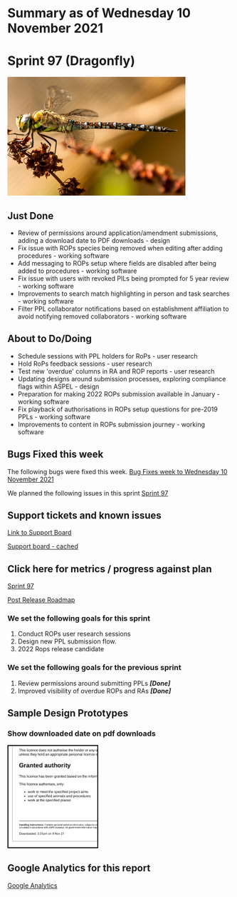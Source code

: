 # Summary as of Wednesday 10 November 2021 

# Sprint 97 (Dragonfly)

![Michael Palmer, CC BY-SA 4.0 <https://creativecommons.org/licenses/by-sa/4.0>, via Wikimedia Commons](graphs/dragonfly.jpg)

## Just Done
* Review of permissions around application/amendment submissions, adding a download date to PDF downloads - design
* Fix issue with ROPs species being removed when editing after adding procedures - working software
* Add messaging to ROPs setup where fields are disabled after being added to procedures - working software
* Fix issue with users with revoked PILs being prompted for 5 year review - working software
* Improvements to search match highlighting in person and task searches - working software
* Filter PPL collaborator notifications based on establishment affiliation to avoid notifying removed collaborators - working software

## About to Do/Doing
* Schedule sessions with PPL holders for RoPs - user research
* Hold RoPs feedback sessions - user research
* Test new 'overdue' columns in RA and ROP reports - user research
* Updating designs around submission processes, exploring compliance flags within ASPEL - design
* Preparation for making 2022 ROPs submission available in January - working software
* Fix playback of authorisations in ROPs setup questions for pre-2019 PPLs - working software
* Improvements to content in ROPs submission journey - working software

## Bugs Fixed this week
The following bugs were fixed this week.
[Bug Fixes week to Wednesday 10 November 2021](graphs/bugs10112021.png)

We planned the following issues in this sprint 
[Sprint 97](graphs/sprint10112021.png)

## Support tickets and known issues
[Link to Support Board](https://collaboration.homeoffice.gov.uk/jira/secure/RapidBoard.jspa?rapidView=1717&selectedIssue=ASSB-253)

[Support board - cached](graphs/supportBoard10112021.png)

## Click here for metrics / progress against plan
[Sprint 97](graphs/progress10112021.png)

[Post Release Roadmap](graphs/roadmap10112021.png)


### We set the following goals for this sprint
1. Conduct ROPs user research sessions 
2. Design new PPL submission flow. 
3. 2022 Rops release candidate

### We set the following goals for the previous sprint
1. Review permissions around submitting PPLs ***[Done]***
2. Improved visibility of overdue ROPs and RAs ***[Done]***

## Sample Design Prototypes
### Show downloaded date on pdf downloads
<a href="graphs/proto1_10112021.png"><img src="graphs/proto1_10112021.png" alt="HTML5 Icon" width="200" style="border:2px solid black"></a>
<br>


## Google Analytics for this report
[Google Analytics](graphs/GA10112021.png)

